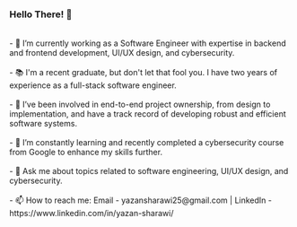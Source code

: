 ### Hello There! 👋  
<br />
- 🔭 I’m currently working as a Software Engineer with expertise in backend and frontend development, UI/UX design, and cybersecurity.<br /><br />
- 📚 I'm a recent graduate, but don't let that fool you. I have two years of experience as a full-stack software engineer.<br /><br />
- 🔭 I’ve been involved in end-to-end project ownership, from design to implementation, and have a track record of developing robust and efficient software systems.<br /><br />
- 🌱 I’m constantly learning and recently completed a cybersecurity course from Google to enhance my skills further.<br /><br />
- 💬 Ask me about topics related to software engineering, UI/UX design, and cybersecurity.<br /><br />
- 📫 How to reach me: Email - yazansharawi25@gmail.com | LinkedIn - https://www.linkedin.com/in/yazan-sharawi/<br />


